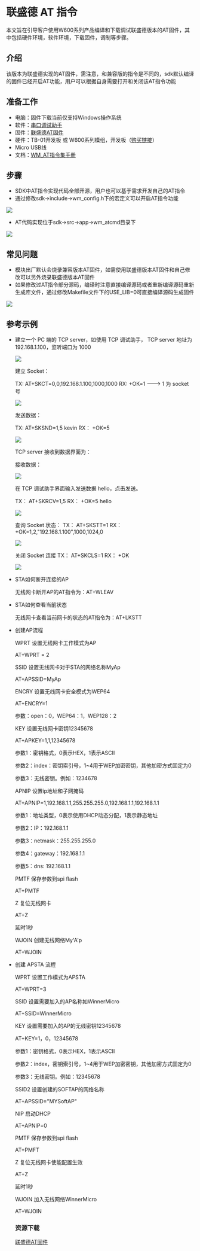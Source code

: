 # 联盛德 AT 指令

本文旨在引导客户使用W600系列产品编译和下载调试联盛德版本的AT固件，其中包括硬件环境，软件环境，下载固件，调制等步骤。

## 介绍

该版本为联盛德实现的AT固件，需注意，和兼容版的指令是不同的，sdk默认编译的固件已经开启AT功能，用户可以根据自身需要打开和关闭该AT指令功能

## 准备工作

- 电脑：固件下载当前仅支持Windows操作系统
- 软件：[串口调试助手](https://download.w600.fun/tool/%E6%98%9F%E9%80%9A%E6%99%BA%E8%81%94%E4%B8%B2%E5%8F%A3%E8%B0%83%E8%AF%95%E4%B8%8B%E8%BD%BD%E5%8A%A9%E6%89%8B.7z)
- 固件：[联盛德AT固件](https://download.w600.fun/firmware/at.fls)
- 硬件：TB-01开发板 或 W600系列模组，开发板（[购买链接](http://shop.thingsturn.com)）
- Micro USB线
- 文档：[WM_AT指令集手册](https://download.w600.fun/document/W60X_SDK_AT%E6%8C%87%E4%BB%A4%E7%94%A8%E6%88%B7%E6%89%8B%E5%86%8C.pdf)

## 步骤

- SDK中AT指令实现代码全部开源，用户也可以基于需求开发自己的AT指令
- 通过修改sdk->include->wm_config.h下的宏定义可以开启AT指令功能

![](../.assets/at/wm-start/open_at.png)

- AT代码实现位于sdk->src->app->wm_atcmd目录下

![](../.assets/at/wm-start/wm_atcmd.png)



## 常见问题

- 模块出厂默认会烧录兼容版本AT固件，如需使用联盛德版本AT固件和自己修改可以另外烧录联盛德版本AT固件
- 如果修改过AT指令部分源码，编译时注意直接编译源码或者重新编译源码重新生成库文件，通过修改Makefile文件下的USE_LIB=0可直接编译源码生成固件

![](../.assets/at/wm-start/build_at.png)



## 参考示例

- 建立一个 PC 端的 TCP server，如使用 TCP 调试助手， TCP server 地址为192.168.1.100，监听端口为 1000

  ![](../.assets/at/wm-start/socket0.png)

  建立 Socket： 

  TX: AT+SKCT=0,0,192.168.1.100,1000,1000
  RX: +OK=1 ---> 1 为 socket 号 

  ![](../.assets/at/wm-start/socket1.png)

  发送数据： 

  TX: AT+SKSND=1,5
  kevin
  RX： +OK=5 

  ![](../.assets/at/wm-start/socket2.png)

  TCP server 接收到数据界面为： 

  接收数据： 

  ![](../.assets/at/wm-start/socket4.png)

  在 TCP 调试助手界面输入发送数据 hello，点击发送。 

  TX： AT+SKRCV=1,5
  RX： +OK=5
  hello 

  ![](../.assets/at/wm-start/socket5.png)

  查询 Socket 状态：
  TX： AT+SKSTT=1
  RX： +OK=1,2,"192.168.1.100",1000,1024,0 

  ![](../.assets/at/wm-start/socket6.png)

  关闭 Socket 连接
  TX： AT+SKCLS=1
  RX： +OK  

  ![](../.assets/at/wm-start/socket7.png)

   

- STA如何断开连接的AP

  无线网卡断开AP的AT指令为：AT+WLEAV

  

- STA如何查看当前状态

  无线网卡查看当前网卡的状态的AT指令为：AT+LKSTT

  

- 创建AP流程

  WPRT	设置无线网卡工作模式为AP

  AT+WPRT = 2

  SSID	设置无线网卡对于STA的网络名称MyAp

  AT+APSSID=MyAp

  ENCRY	设置无线网卡安全模式为WEP64

  AT+ENCRY=1

  参数：open：0，WEP64：1，WEP128：2

  KEY		设置无线网卡密钥12345678

  AT+APKEY=1,1,12345678

  参数1：密钥格式，0表示HEX，1表示ASCII

  参数2：index：密钥索引号，1~4用于WEP加密密钥，其他加密方式固定为0

  参数3：无线密钥。例如：1234678

  APNIP		设置ip地址和子网掩码

  AT+APNIP=1,192.168.1.1,255.255.255.0,192.168.1.1,192.168.1.1

  参数1：地址类型，0表示使用DHCP动态分配，1表示静态地址

  参数2：IP：192.168.1.1

  参数3：netmask：255.255.255.0

  参数4：gateway：192.168.1.1

  参数5：dns:	192.168.1.1

  PMTF	保存参数到spi flash

  AT+PMTF

  Z		复位无线网卡

  AT+Z

  延时1秒

  WJOIN	创建无线网络My'A'p

  AT+WJOIN

  

- 创建 APSTA 流程 

  WPRT	设置工作模式为APSTA

  AT+WPRT=3

  SSID	设置需要加入的AP名称如WinnerMicro

  AT+SSID=WinnerMicro

  KEY		设置需要加入的AP的无线密钥12345678

  AT+KEY=1，0，12345678

  参数1：密钥格式，0表示HEX，1表示ASCII

  参数2：index，密钥索引号，1~4用于WEP加密密钥，其他加密方式固定为0

  参数3：无线密钥。例如：12345678

  SSID2	设置创建的SOFTAP的网络名称

  AT+APSSID="MYSoftAP"

  NIP		启动DHCP

  AT+APNIP=0

  PMTF	保存参数到spi flash

  AT+PMFT

  Z		复位无线网卡使能配置生效

  AT+Z

  延时1秒

  WJOIN	加入无线网络WinnerMicro

  AT+WJOIN

  

  ### 资源下载

  [联盛德AT固件](https://download.w600.fun/firmware/at.fls)

  

